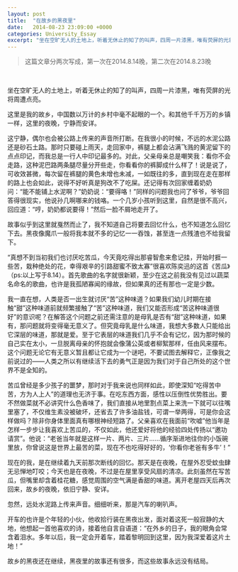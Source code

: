 ```yaml
---
layout: post
title:  "在故乡的黑夜里"
date:   2014-08-23 23:09:00 +0000
categories: University_Essay
excerpt: "坐在空旷无人的土地上，听着无休止的知了的叫声，四周一片漆黑，唯有荧屏的光将周遭点亮"
---
```


<div>
<blockquote class="quote-style">
这篇文章分两次写成，第一次在2014.8.14晚，第二次在2014.8.23晚
</blockquote>
<br>
</div>

坐在空旷无人的土地上，听着无休止的知了的叫声，四周一片漆黑，唯有荧屏的光将周遭点亮。

这里是我的故乡，中国数以万计的乡村中毫不起眼的一个。和其他千千万万的乡镇一样，这里的夜晚，宁静而安详。

这宁静，偶尔也会被公路上传来的声音所打断。在我很小的时候，不远的水泥公路还是砂石土路。那时只要碰上雨天，走回家中，裤腿上都会沾满飞溅的黄泥留下的点点印记，而我总是一行人中印记最多的。对此，父亲母亲总是嘲笑我：看你不会走路，这种泥巴路两条腿尽量分开些走，你看看你的裤脚成什么样了！说是说了，可收效甚微，每次留在裤腿的黄色未增也未减，一如既往的多，直到现在走在那样的路上也会如此，说得不好听真是狗改不了吃屎。还记得有次回家缠着奶奶问：“能不能铺上水泥啊？”奶奶说：“要得咯！”同样的问题我也问了爷爷，爷爷回答得很现实，他说孙几啊哪来的钱咯。一个几岁小孩听到这里，自然是很不高兴，回应道：“哼，奶奶都说要得！”然后一脸不屑地走开了。

故事似乎到这里就戛然而止了，我不知道自己将要去回忆什么，也不知道怎么回忆下去。黑夜像魔爪一般将我本就不多的记忆一一吞蚀，甚至连一点残渣也不给我留下。

“真想不到当初我们也讨厌吃苦瓜，今天竟吃得出那睿智愈来愈记挂，开始时捱一些苦，栽种绝处的花，幸得艰辛的引路甜蜜不致太寡”很喜欢陈奕迅的这首《苦瓜》（ps:以上写于8.14）。首先歌曲的名字就很新颖，至少在这之前我没有见过以蔬菜名命名的歌曲，也许是我孤陋寡闻的缘故，但如果真的还有那也一定是少数。

我一直在想，人类是否一出生就讨厌“苦”这种味道？如果我们幼儿时期在接触“甜”这种味道前就频繁接触了“苦”这种味道，我们又能否形成“苦这种味道很好”的意识呢？在解答这个问题之前还需注意的是母乳是否有“甜”这种味道，如果有，那问题就将变得毫无意义了。但究竟母乳是什么味道，我想大多数人只能给出它深层的味道，那就是爱。至于它表层的味道我们几乎不会有记忆，因为那时候的自己实在太小，一旦脱离母亲的怀抱就会像蒲公英或者柳絮那样，任由风来摆布。这个问题无论它有无意义暂且都让它成为一个谜吧，不要试图去解释它，正像我之前说过的——人类之所以有继续活下去的勇气正是因为我们对于自己所处的这个世界不是全知的。

苦瓜曾经是多少孩子的噩梦，那时对于我来说也同样如此，即使深知“吃得苦中苦，方为人上人”的道理也无济于事。在吃东西方面，感性以压倒性优势胜出。要不然做菜就不必讲究什么色香味了，我们直接从地里割点菜上来洗一下就可以往嘴里塞了，不仅维生素没被破坏，还省去了许多油盐钱，可谓一举两得，可是你会这样做吗？除非你身体里面真有哪根神经短路了。父亲喜欢在我面前“吹嘘”他当年是怎样一步步让我喜欢上苦瓜的，不仅如此，他还爱好将他的经验四处传扬以“邀功请赏”。他说：“老爸当年就是这样一片、两片、三片……循序渐进地往你的小饭碗里放，你曾说这是世界上最苦的菜，现在不也吃得好好的，‘你看你老爸有多牛’！”

现在的我，是在继续着九天前那次断线的回忆。那天是在夜晚，在屋外忍受蚊虫肆无忌惮地叮咬；今天也是在夜晚，不过是在屋里享受风扇的清凉。此刻虽然在写苦瓜，但嘴里却含着桂花糖，感觉周围的空气满是香甜的味道。离开老屋四天后再次回来，故乡的夜晚，依旧宁静、安详。

忽然，远处水泥路上传来声音。细细听来，那是汽车的喇叭声。

开车的也许是个年轻的小伙，他收拾行装在黑夜出发，面对着这死一般寂静的大地，他想起一首他喜欢的诗，接着他自言自语道：“在外乡的日子，我的眼角会常含着泪水。多年以后，我一定会开着车，踏着黎明回到这里，因为我深爱着这片土地！”

故乡的黑夜还在继续，黑夜里的故事还有很多，而这些故事永远没有结局。